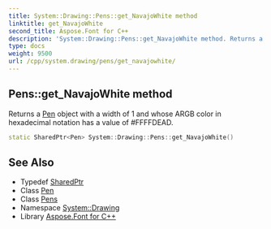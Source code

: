 ```yaml
---
title: System::Drawing::Pens::get_NavajoWhite method
linktitle: get_NavajoWhite
second_title: Aspose.Font for C++
description: 'System::Drawing::Pens::get_NavajoWhite method. Returns a Pen object with a width of 1 and whose ARGB color in hexadecimal notation has a value of #FFFFDEAD in C++.'
type: docs
weight: 9500
url: /cpp/system.drawing/pens/get_navajowhite/
---
```

## Pens::get_NavajoWhite method


Returns a [Pen](../../pen/) object with a width of 1 and whose ARGB color in hexadecimal notation has a value of #FFFFDEAD.

```cpp
static SharedPtr<Pen> System::Drawing::Pens::get_NavajoWhite()
```

## See Also

* Typedef [SharedPtr](../../../system/sharedptr/)
* Class [Pen](../../pen/)
* Class [Pens](../)
* Namespace [System::Drawing](../../)
* Library [Aspose.Font for C++](../../../)
